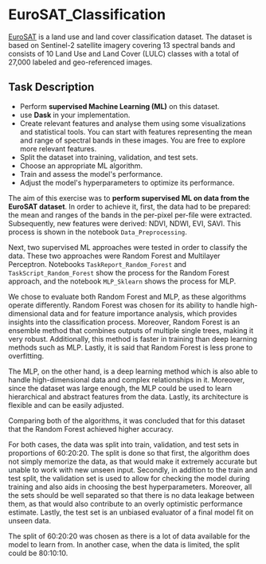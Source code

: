 # EuroSAT_Classification

[EuroSAT](https://zenodo.org/records/7711810#.ZAm3k-zMKEA) is a land use and land cover classification dataset. The dataset is based on Sentinel-2 satellite imagery covering 13 spectral bands and consists of 10 Land Use and Land Cover (LULC) classes with a total of 27,000 labeled and geo-referenced images. 

## Task Description
- Perform **supervised Machine Learning (ML)** on this dataset. 
- use **Dask** in your implementation. 
- Create relevant features and analyse them using some visualizations and statistical tools. You can start with features representing the mean and range of spectral bands in these images. You are free to explore more relevant features.
- Split the dataset into training, validation, and test sets.
- Choose an appropriate ML algorithm.
- Train and assess the model's performance.
- Adjust the model's hyperparameters to optimize its performance.

The aim of this exercise was to **perform supervised ML on data from the EuroSAT dataset**. In order to achieve it, first, the data had to be prepared: the mean and ranges of the bands in the per-pixel per-file were extracted. Subsequently, new features were derived: NDVI, NDWI, EVI, SAVI. This process is shown in the notebook ```Data_Preprocessing```.

Next, two supervised ML approaches were tested in order to classify the data. These two approaches were Random Forest and Multilayer Perceptron. Notebooks ```TaskReport_Random_Forest``` and ```TaskScript_Random_Forest``` show the process for the Random Forest approach, and the notebook ```MLP_Sklearn``` shows the process for MLP.  

We chose to evaluate both Random Forest and MLP, as these algorithms operate differently. Random Forest was chosen for its ability to handle high-dimensional data and for feature importance analysis, which provides insights into the classification process. Moreover, Random Forest is an ensemble method that combines outputs of multiple single trees, making it very robust. Additionally, this method is faster in training than deep learning methods such as MLP. Lastly, it is said that Random Forest is less prone to overfitting.   

The MLP, on the other hand, is a deep learning method which is also able to handle high-dimensional data and complex relationships in it. Moreover, since the dataset was large enough, the MLP could be used to learn hierarchical and abstract features from the data. Lastly, its architecture is flexible and can be easily adjusted.

Comparing both of the algorithms, it was concluded that for this dataset that the Random Forest achieved higher accuracy.

For both cases, the data was split into train, validation, and test sets in proportions of 60:20:20. The split is done so that first, the algorithm does not simply memorize the data, as that would make it extremely accurate but unable to work with new unseen input. Secondly, in addition to the train and test split, the validation set is used to allow for checking the model during training and also aids in choosing the best hyperparameters. Moreover, all the sets should be well separated so that there is no data leakage between them, as that would also contribute to an overly optimistic performance estimate. Lastly, the test set is an unbiased evaluator of a final model fit on unseen data.

The split of 60:20:20 was chosen as there is a lot of data available for the model to learn from. In another case, when the data is limited, the split could be 80:10:10.
